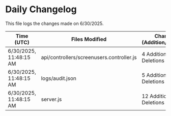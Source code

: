# Daily Changelog

This file logs the changes made on 6/30/2025.

| Time (UTC)             | Files Modified                    | Changes (Addition/Deletion) |
|------------------------|-----------------------------------|-----------------------------|
| 6/30/2025, 11:48:15 AM | api/controllers/screenusers.controller.js | 4 Additions & 4 Deletions |
| 6/30/2025, 11:48:15 AM | logs/audit.json | 5 Additions & 5 Deletions |
| 6/30/2025, 11:48:15 AM | server.js | 12 Additions & 12 Deletions |
